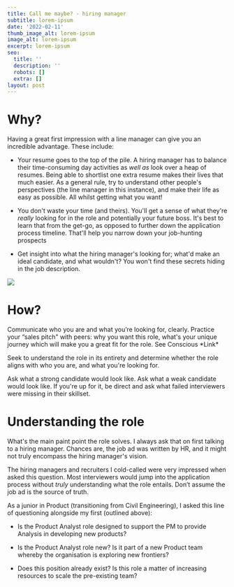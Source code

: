 ```yaml
---
title: Call me maybe? - hiring manager
subtitle: lorem-ipsum
date: '2022-02-11'
thumb_image_alt: lorem-ipsum
image_alt: lorem-ipsum
excerpt: lorem-ipsum
seo:
  title: ''
  description: ''
  robots: []
  extra: []
layout: post
---
```

# **Why?**

Having a great first impression with a line manager can give you an incredible advantage. These include:

*   Your resume goes to the top of the pile.  A hiring manager has to balance their time-consuming day activities as *well as* look over a heap of resumes. Being able to shortlist one extra resume makes their lives that much easier. As a general rule, try to understand other people's perspectives (the line manager in this instance), and make their life as easy as possible. All whilst getting what you want!

*   You don't waste your time (and theirs). You'll get a sense of what they're *really* looking for in the role and potentially your future boss. It's best to learn that from the get-go, as opposed to further down the application process timeline. That'll help you narrow down your job-hunting prospects

*   Get insight into what the hiring manager's looking for; what'd make an ideal candidate, and what wouldn't? You won't find these secrets hiding in the job description.

![](https://images.unsplash.com/photo-1565688534245-05d6b5be184a?ixlib=rb-1.2.1\&ixid=MnwxMjA3fDB8MHxwaG90by1wYWdlfHx8fGVufDB8fHx8\&auto=format\&fit=crop\&w=1000\&q=80)

# **How?**

Communicate who you are and what you’re looking for, clearly. Practice your “sales pitch" with peers: why you want this role, what's your unique journey which will make you a great fit for the role. See Conscious \*Link\*

Seek to understand the role in its entirety and determine whether the role aligns with who you are, and what you're looking for.

Ask what a strong candidate would look like. Ask what a weak candidate would look like. If you're up for it, be direct and ask what failed interviewers were missing in their skillset.

# **Understanding the role**

What's the main paint point the role solves. I always ask that on first talking to a hiring manager. Chances are, the job ad was written by HR, and it might not truly encompass the hiring manager's vision.

The hiring managers and recruiters I cold-called were very impressed when asked this question. Most interviewers would jump into the application process without *truly* understanding what the role entails. Don’t assume the job ad is the source of truth.

As a junior in Product (transitioning from Civil Engineering), I asked this line of questioning alongside my first (outlined above):

*   Is the Product Analyst role designed to support the PM to provide Analysis in developing new products?

*   Is the Product Analyst role new? Is it part of a new Product team whereby the organisation is exploring new frontiers?

*   Does this position already exist? Is this role a matter of increasing resources to scale the pre-existing team?
